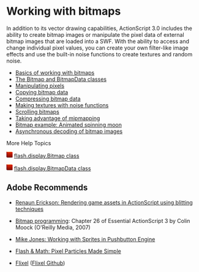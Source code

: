 # Working with bitmaps

In addition to its vector drawing capabilities, ActionScript 3.0 includes the
ability to create bitmap images or manipulate the pixel data of external bitmap
images that are loaded into a SWF. With the ability to access and change
individual pixel values, you can create your own filter-like image effects and
use the built-in noise functions to create textures and random noise.

- [Basics of working with bitmaps](./basics-of-working-with-bitmaps.md)
- [The Bitmap and BitmapData classes](./the-bitmap-and-bitmap-data-classes.md)
- [Manipulating pixels](./manipulating-pixels.md)
- [Copying bitmap data](./copying-bitmap-data.md)
- [Compressing bitmap data](./compressing-bitmap-data.md)
- [Making textures with noise functions](./making-textures-with-noise-functions.md)
- [Scrolling bitmaps](./scrolling-bitmaps.md)
- [Taking advantage of mipmapping](./taking-advantage-of-mipmapping.md)
- [Bitmap example: Animated spinning moon](./bitmap-example-animated-spinning-moon.md)
- [Asynchronous decoding of bitmap images](./asynchronous-decoding-of-bitmap-images.md)

More Help Topics

![](../../img/flashplatformLinkIndicator.png)
[flash.display.Bitmap class](https://airsdk.dev/reference/actionscript/3.0/flash/display/Bitmap.html)

![](../../img/flashplatformLinkIndicator.png)
[flash.display.BitmapData class](https://airsdk.dev/reference/actionscript/3.0/flash/display/BitmapData.html)

## Adobe Recommends

- [Renaun Erickson: Rendering game assets in ActionScript using blitting techniques](https://web.archive.org/web/20150313213931/https://www.adobe.com/devnet/flex/articles/actionscript_blitting.html)

- [Bitmap programming](https://books.google.com.au/books/about/Essential_ActionScript_3_0.html):
  Chapter 26 of Essential ActionScript 3 by Colin Moock (O'Reilly Media, 2007)

- [Mike Jones: Working with Sprites in Pushbutton Engine](https://web.archive.org/web/20150320173951/http://blog.flashgen.com/2011/03/22/working-with-sprites-in-pushbutton-engine/)

- [Flash &amp; Math: Pixel Particles Made Simple](https://web.archive.org/web/20170319050448/http://www.flashandmath.com/intermediate/pixtut/)

- [Flixel](http://flixel.org/)
  ([Flixel Github](https://github.com/AdamAtomic/flixel))
